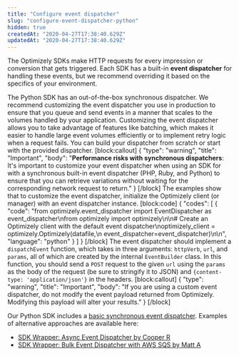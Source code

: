 ```yaml
---
title: "Configure event dispatcher"
slug: "configure-event-dispatcher-python"
hidden: true
createdAt: "2020-04-27T17:38:40.629Z"
updatedAt: "2020-04-27T17:38:40.629Z"
---
```

The Optimizely SDKs make HTTP requests for every impression or conversion that gets triggered. Each SDK has a built-in **event dispatcher** for handling these events, but we recommend overriding it based on the specifics of your environment.

The Python SDK has an out-of-the-box synchronous dispatcher. We recommend customizing the event dispatcher you use in production to ensure that you queue and send events in a manner that scales to the volumes handled by your application. Customizing the event dispatcher allows you to take advantage of features like batching, which makes it easier to handle large event volumes efficiently or to implement retry logic when a request fails. You can build your dispatcher from scratch or start with the provided dispatcher.
[block:callout]
{
  "type": "warning",
  "title": "Important",
  "body": "**Performance risks with synchronous dispatchers**: It's important to customize your event dispatcher when using an SDK for with a synchronous built-in event dispatcher (PHP, Ruby, and Python) to ensure that you can retrieve variations without waiting for the corresponding network request to return."
}
[/block]
The examples show that to customize the event dispatcher, initialize the Optimizely client (or manager) with an event dispatcher instance.
[block:code]
{
  "codes": [
    {
      "code": "from optimizely.event_dispatcher import EventDispatcher as event_dispatcher\nfrom optimizely import optimizely\n\n# Create an Optimizely client with the default event dispatcher\noptimizely_client = optimizely.Optimizely(datafile,\n                                          event_dispatcher=event_dispatcher)\n\n",
      "language": "python"
    }
  ]
}
[/block]
The event dispatcher should implement a `dispatchEvent` function, which takes in three arguments: `httpVerb`, `url`, and `params`, all of which are created by the internal `EventBuilder` class. In this function, you should send a `POST` request to the given `url` using the `params` as the body of the request (be sure to stringify it to JSON) and `{content-type: 'application/json'}` in the headers.
[block:callout]
{
  "type": "warning",
  "title": "Important",
  "body": "If you are using a custom event dispatcher, do not modify the event payload returned from Optimizely. Modifying this payload will alter your results."
}
[/block]

Our Python SDK includes a [basic synchronous event dispatcher](https://github.com/optimizely/python-sdk/blob/master/optimizely/event_dispatcher.py). 
Examples of alternative approaches are available here:
  * [SDK Wrapper: Async Event Dispatcher by Cooper R](https://gist.github.com/cooperreid-optimizely/4d57682b39deb3557d437ae79c991eb3)
  * [SDK Wrapper: Bulk Event Dispatcher with AWS SQS by Matt A](https://github.com/mauerbac/opti_fullstack_event_dispatcher)